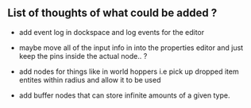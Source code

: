 ## List of thoughts of what could be added ?

* add event log in dockspace and log events for the editor

* maybe move all of the input info in into the properties editor and just keep the pins inside the actual node.. ?

* add nodes for things like in world hoppers i.e pick up dropped item entites within radius and allow it to be used

* add buffer nodes that can store infinite amounts of a given type.